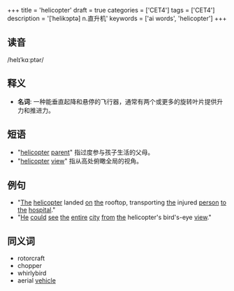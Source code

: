 +++
title = 'helicopter'
draft = true
categories = ['CET4']
tags = ['CET4']
description = '[ˈhelikɔptə] n.直升机'
keywords = ['ai words', 'helicopter']
+++

## 读音
/helɪˈkɑːptər/

## 释义
- **名词**: 一种能垂直起降和悬停的飞行器，通常有两个或更多的旋转叶片提供升力和推进力。

## 短语
- "[helicopter](/post/helicopter/) [parent](/post/parent/)" 指过度参与孩子生活的父母。
- "[helicopter](/post/helicopter/) [view](/post/view/)" 指从高处俯瞰全局的视角。

## 例句
- "[The](/post/the/) [helicopter](/post/helicopter/) landed [on](/post/on/) [the](/post/the/) rooftop, transporting [the](/post/the/) injured [person](/post/person/) [to](/post/to/) [the](/post/the/) [hospital](/post/hospital/)."
- "[He](/post/he/) [could](/post/could/) [see](/post/see/) [the](/post/the/) [entire](/post/entire/) [city](/post/city/) [from](/post/from/) [the](/post/the/) helicopter's bird's-eye [view](/post/view/)."

## 同义词
- rotorcraft
- chopper
- whirlybird
- aerial [vehicle](/post/vehicle/)
